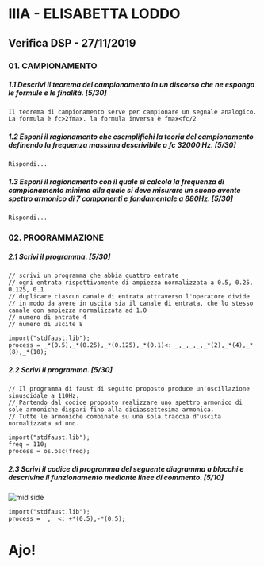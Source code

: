 # IIIA - ELISABETTA LODDO
## Verifica DSP - 27/11/2019

### 01. CAMPIONAMENTO

##### 1.1 Descrivi il teorema del campionamento in un discorso che ne esponga le formule e le finalità. [5/30]

```
Il teorema di campionamento serve per campionare un segnale analogico. La formula è fc>2fmax. la formula inversa è fmax<fc/2
```

##### 1.2 Esponi il ragionamento che esemplifichi la teoria del campionamento definendo la frequenza massima descrivibile a _fc 32000 Hz_. [5/30]

```
Rispondi...
```

##### 1.3 Esponi il ragionamento con il quale si calcola la frequenza di campionamento minima alla quale si deve misurare un suono avente spettro armonico di 7 componenti e fondamentale a _880Hz_. [5/30]

```
Rispondi...
```

### 02. PROGRAMMAZIONE

##### 2.1 Scrivi il programma. [5/30]

```
// scrivi un programma che abbia quattro entrate
// ogni entrata rispettivamente di ampiezza normalizzata a 0.5, 0.25, 0.125, 0.1
// duplicare ciascun canale di entrata attraverso l'operatore divide
// in modo da avere in uscita sia il canale di entrata, che lo stesso canale con ampiezza normalizzata ad 1.0
// numero di entrate 4
// numero di uscite 8

import("stdfaust.lib");
process = _*(0.5),_*(0.25),_*(0.125),_*(0.1)<: _,_,_,_,_*(2),_*(4),_*(8),_*(10);
```

##### 2.2 Scrivi il programma. [5/30]

```
// Il programma di faust di seguito proposto produce un'oscillazione sinusoidale a 110Hz.
// Partendo dal codice proposto realizzare uno spettro armonico di sole armoniche dispari fino alla diciassettesima armonica.
// Tutte le armoniche combinate su una sola traccia d'uscita normalizzata ad uno.

import("stdfaust.lib");
freq = 110;
process = os.osc(freq);
```

##### 2.3 Scrivi il codice di programma del seguente diagramma a blocchi e descrivine il funzionamento mediante linee di commento. [5/10]

![mid side](https://github.com/LSSN/2019-11-22-3B-DSP/blob/master/process.svg)

```
import("stdfaust.lib");
process = _,_ <: +*(0.5),-*(0.5);
```

# Ajo!

